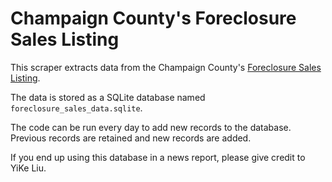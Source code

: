 # Champaign County's Foreclosure Sales Listing

This scraper extracts data from the Champaign County's [Foreclosure Sales Listing](https://salesweb.civilview.com/Sales/SalesSearch?countyId=42).

The data is stored as a SQLite database named `foreclosure_sales_data.sqlite`.

The code can be run every day to add new records to the database. Previous records are retained and new
records are added.

If you end up using this database in a news report, please give credit to YiKe Liu.

